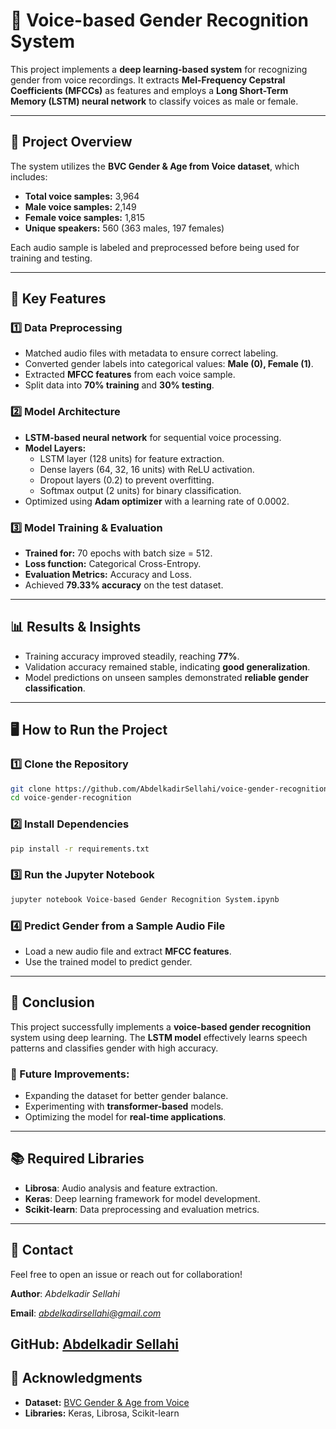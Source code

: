 # 🎤 Voice-based Gender Recognition System

This project implements a **deep learning-based system** for recognizing gender from voice recordings. It extracts **Mel-Frequency Cepstral Coefficients (MFCCs)** as features and employs a **Long Short-Term Memory (LSTM) neural network** to classify voices as male or female.

---

## 🚀 Project Overview

The system utilizes the **BVC Gender & Age from Voice dataset**, which includes:

- **Total voice samples:** 3,964
- **Male voice samples:** 2,149
- **Female voice samples:** 1,815
- **Unique speakers:** 560 (363 males, 197 females)

Each audio sample is labeled and preprocessed before being used for training and testing.

---

## 🔧 Key Features

### 1️⃣ Data Preprocessing

- Matched audio files with metadata to ensure correct labeling.
- Converted gender labels into categorical values: **Male (0), Female (1)**.
- Extracted **MFCC features** from each voice sample.
- Split data into **70% training** and **30% testing**.

### 2️⃣ Model Architecture

- **LSTM-based neural network** for sequential voice processing.
- **Model Layers:**
  - LSTM layer (128 units) for feature extraction.
  - Dense layers (64, 32, 16 units) with ReLU activation.
  - Dropout layers (0.2) to prevent overfitting.
  - Softmax output (2 units) for binary classification.
- Optimized using **Adam optimizer** with a learning rate of 0.0002.

### 3️⃣ Model Training & Evaluation

- **Trained for:** 70 epochs with batch size = 512.
- **Loss function:** Categorical Cross-Entropy.
- **Evaluation Metrics:** Accuracy and Loss.
- Achieved **79.33% accuracy** on the test dataset.

---

## 📊 Results & Insights

- Training accuracy improved steadily, reaching **77%**.
- Validation accuracy remained stable, indicating **good generalization**.
- Model predictions on unseen samples demonstrated **reliable gender classification**.

---

## 🖥️ How to Run the Project

### 1️⃣ Clone the Repository

```bash
git clone https://github.com/AbdelkadirSellahi/voice-gender-recognition.git
cd voice-gender-recognition
```

### 2️⃣ Install Dependencies

```bash
pip install -r requirements.txt
```

### 3️⃣ Run the Jupyter Notebook

```bash
jupyter notebook Voice-based Gender Recognition System.ipynb
```

### 4️⃣ Predict Gender from a Sample Audio File

- Load a new audio file and extract **MFCC features**.
- Use the trained model to predict gender.

---

## 📄 Conclusion

This project successfully implements a **voice-based gender recognition** system using deep learning. The **LSTM model** effectively learns speech patterns and classifies gender with high accuracy.

### 🔮 Future Improvements:

- Expanding the dataset for better gender balance.
- Experimenting with **transformer-based** models.
- Optimizing the model for **real-time applications**.

---

## 📚 Required Libraries

- **Librosa**: Audio analysis and feature extraction.
- **Keras**: Deep learning framework for model development.
- **Scikit-learn**: Data preprocessing and evaluation metrics.

---

## 💬 **Contact**

Feel free to open an issue or reach out for collaboration!  

**Author**: *Abdelkadir Sellahi*

**Email**: *abdelkadirsellahi@gmail.com* 

**GitHub**: [Abdelkadir Sellahi](https://github.com/AbdelkadirSellahi)
---

## 🙏 Acknowledgments

- **Dataset:** [BVC Gender & Age from Voice](https://www.kaggle.com/datasets/ogechukwu/voice)
- **Libraries:** Keras, Librosa, Scikit-learn

